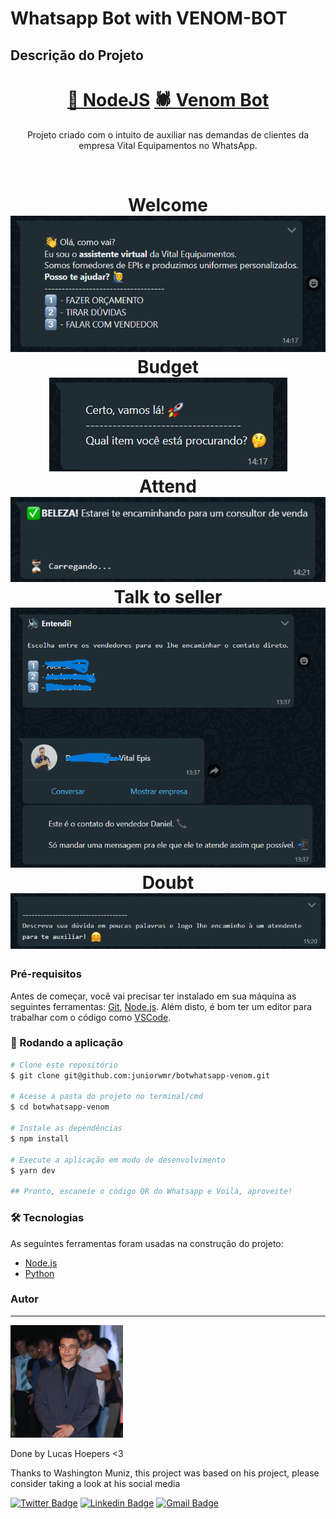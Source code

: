 # Whatsapp Bot with VENOM-BOT

## Descrição do Projeto

<p align="center"></p>
<h1 align="center">
    <a href="https://nodejs.org/en/">🔗 NodeJS</a>
    <a href="https://www.npmjs.com/package/venom-bot">🕷 Venom Bot</a>
</h1>
<p align="center"> Projeto criado com o intuito de auxiliar nas demandas de clientes da empresa Vital Equipamentos no WhatsApp.</p>
<br>
<h1 align="center">
  Welcome
  <br>
  <img alt="Welcome" title="Welcome" src="./assets/welcome.png" />
  <br>
  Budget
  <br>
  <img alt="Budget" title="Budget" src="./assets/budget.png" />
  <br>
  Attend
  <br>
  <img alt="Attend" title="Attend" src="./assets/attend.png" />
  <br>
  Talk to seller
  <br>
  <img alt="talkToSeller" title="talkToSeller" src="./assets/talkToSeller.png" />
  <br>
  Doubt
  <br>
  <img alt="doubt" title="doubt" src="./assets/doubt.png" />
  <br>
</h1>

### Pré-requisitos

Antes de começar, você vai precisar ter instalado em sua máquina as seguintes ferramentas:
[Git](https://git-scm.com), [Node.js](https://nodejs.org/en/).
Além disto, é bom ter um editor para trabalhar com o código como [VSCode](https://code.visualstudio.com/).

### 🎲 Rodando a aplicação

```bash
# Clone este repositório
$ git clone git@github.com:juniorwmr/botwhatsapp-venom.git

# Acesse a pasta do projeto no terminal/cmd
$ cd botwhatsapp-venom

# Instale as dependências
$ npm install

# Execute a aplicação em modo de desenvolvimento
$ yarn dev

## Pronto, escaneie o código QR do Whatsapp e Voilà, aproveite!
```

### 🛠 Tecnologias

As seguintes ferramentas foram usadas na construção do projeto:

- [Node.js](https://nodejs.org/en/)
- [Python](https://www.python.org)

### Autor

---

<img src="./assets/me.png" width="180" >

Done by Lucas Hoepers <3


Thanks to Washington Muniz, this project was based on his project, please consider taking a look at his social media

[![Twitter Badge](https://img.shields.io/badge/-@juniorwmr-1ca0f1?style=flat-square&labelColor=1ca0f1&logo=twitter&logoColor=white&link=https://twitter.com/juniorwmr)](https://twitter.com/juniorwmr) [![Linkedin Badge](https://img.shields.io/badge/-Washington-blue?style=flat-square&logo=Linkedin&logoColor=white&link=https://www.linkedin.com/in/juniorwmr/)](https://www.linkedin.com/in/juniorwmr/)
[![Gmail Badge](https://img.shields.io/badge/-juniorwmr@gmail.com-c14438?style=flat-square&logo=Gmail&logoColor=white&link=mailto:juniorripardo@gmail.com)](mailto:juniorripardo@gmail.com)
